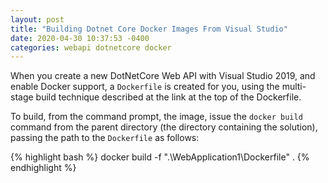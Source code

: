 ```yaml
---
layout: post
title: "Building Dotnet Core Docker Images From Visual Studio"
date: 2020-04-30 10:37:53 -0400
categories: webapi dotnetcore docker
---
```


When you create a new DotNetCore Web API with Visual Studio 2019, and enable Docker support, a `Dockerfile` is created for you, using the multi-stage build technique described at the link at the top of the Dockerfile.

To build, from the command prompt, the image, issue the `docker build` command from the parent directory (the directory containing the solution), passing the path to the `Dockerfile` as follows:

{% highlight bash %}
docker build -f ".\WebApplication1\Dockerfile" .
{% endhighlight %}

